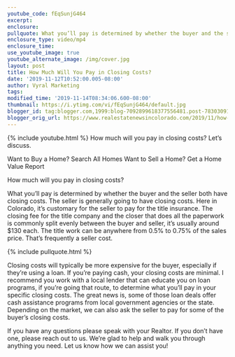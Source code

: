 ```yaml
---
youtube_code: fEqSunjG464
excerpt:
enclosure:
pullquote: What you’ll pay is determined by whether the buyer and the seller both have closing costs.
enclosure_type: video/mp4
enclosure_time:
use_youtube_image: true
youtube_alternate_image: /img/cover.jpg
layout: post
title: How Much Will You Pay in Closing Costs?
date: '2019-11-12T10:52:00.005-08:00'
author: Vyral Marketing
tags:
modified_time: '2019-11-14T08:34:06.600-08:00'
thumbnail: https://i.ytimg.com/vi/fEqSunjG464/default.jpg
blogger_id: tag:blogger.com,1999:blog-7092899618377556481.post-783030913869709625
blogger_orig_url: https://www.realestatenewsincolorado.com/2019/11/how-much-will-you-pay-in-closing-costs.html
---
```

{% include youtube.html %}
How much will you pay in closing costs? Let’s discuss.

Want to Buy a Home? Search All Homes
Want to Sell a Home? Get a Home Value Report

How much will you pay in closing costs?

What you’ll pay is determined by whether the buyer and the seller both have closing costs. The seller is generally going to have closing costs. Here in Colorado, it’s customary for the seller to pay for the title insurance. The closing fee for the title company and the closer that does all the paperwork is commonly split evenly between the buyer and seller, it’s usually around $130 each. The title work can be anywhere from 0.5% to 0.75% of the sales price. That’s frequently a seller cost.

{% include pullquote.html %}

Closing costs will typically be more expensive for the buyer, especially if they’re using a loan. If you’re paying cash, your closing costs are minimal. I recommend you work with a local lender that can educate you on loan programs, if you’re going that route, to determine what you’ll pay in your specific closing costs. The great news is, some of those loan deals offer cash assistance programs from local government agencies or the state. Depending on the market, we can also ask the seller to pay for some of the buyer’s closing costs.

If you have any questions please speak with your Realtor. If you don’t have one, please reach out to us. We’re glad to help and walk you through anything you need. Let us know how we can assist you!
